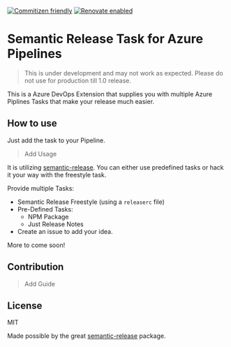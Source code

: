 [![Commitizen friendly](https://img.shields.io/badge/commitizen-friendly-brightgreen.svg)](http://commitizen.github.io/cz-cli/)
[![Renovate enabled](https://img.shields.io/badge/renovate-enabled-brightgreen.svg)](https://renovatebot.com/)

# Semantic Release Task for Azure Pipelines

> This is under development and may not work as expected. Please do not use for production till 1.0 release.

This is a Azure DevOps Extension that supplies you with multiple Azure Piplines Tasks that make your release much easier.

## How to use

Just add the task to your Pipeline.
> Add Usage

It is utilizing [semantic-release](https://github.com/semantic-release/semantic-release). You can either use predefined tasks or hack it your way with the freestyle task. 

Provide multiple Tasks:

- Semantic Release Freestyle (using a `releaserc` file)
- Pre-Defined Tasks:
  - NPM Package
  - Just Release Notes
- Create an issue to add your idea.

More to come soon!


## Contribution

> Add Guide

## License
MIT

Made possible by the great [semantic-release](https://github.com/semantic-release/semantic-release) package.
